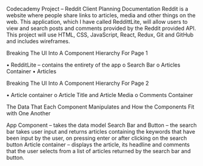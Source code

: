 Codecademy Project – Reddit Client
Planning Documentation
Reddit is a website where people share links to articles, media and other things on the web. This application, which I have called ReddittLite, will allow users to view and search posts and comments provided by the Reddit provided API. This project will use HTML, CSS, JavaScript, React, Redux, Git and GitHub and includes wireframes. 

Breaking The UI Into A Component Hierarchy For Page 1

 

•	RedditLite – contains the entirety of the app
o	Search Bar
o	Articles Container
•	Articles







Breaking The UI Into A Component Hierarchy For Page 2

 
•	Article container
o	Article Title and	Article Media
o	Comments Container

The Data That Each Component Manipulates and How the Components Fit with One Another

App Component – takes the data model
Search Bar and Button – the search bar takes user input and returns articles containing the keywords that have been input by the user, on pressing enter or after clicking on the search button
Article container – displays the article, its headline and comments that the user selects from a list of articles returned by the search bar and button. 
